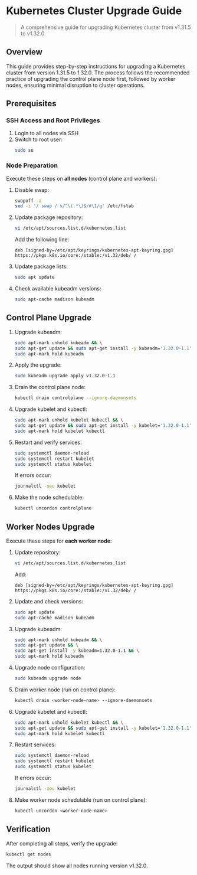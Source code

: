 # Kubernetes Cluster Upgrade Guide
> A comprehensive guide for upgrading Kubernetes cluster from v1.31.5 to v1.32.0

## Overview
This guide provides step-by-step instructions for upgrading a Kubernetes cluster from version 1.31.5 to 1.32.0. The process follows the recommended practice of upgrading the control plane node first, followed by worker nodes, ensuring minimal disruption to cluster operations.

## Prerequisites

### SSH Access and Root Privileges
1. Login to all nodes via SSH
2. Switch to root user:
   ```bash
   sudo su
   ```

### Node Preparation
Execute these steps on **all nodes** (control plane and workers):

1. Disable swap:
   ```bash
   swapoff -a
   sed -i '/ swap / s/^\(.*\)$/#\1/g' /etc/fstab
   ```

2. Update package repository:
   ```bash
   vi /etc/apt/sources.list.d/kubernetes.list
   ```
   Add the following line:
   ```
   deb [signed-by=/etc/apt/keyrings/kubernetes-apt-keyring.gpg] https://pkgs.k8s.io/core:/stable:/v1.32/deb/ /
   ```

3. Update package lists:
   ```bash
   sudo apt update
   ```

4. Check available kubeadm versions:
   ```bash
   sudo apt-cache madison kubeadm
   ```

## Control Plane Upgrade

1. Upgrade kubeadm:
   ```bash
   sudo apt-mark unhold kubeadm && \
   sudo apt-get update && sudo apt-get install -y kubeadm='1.32.0-1.1' && \
   sudo apt-mark hold kubeadm
   ```

2. Apply the upgrade:
   ```bash
   sudo kubeadm upgrade apply v1.32.0-1.1
   ```

3. Drain the control plane node:
   ```bash
   kubectl drain controlplane --ignore-daemonsets
   ```

4. Upgrade kubelet and kubectl:
   ```bash
   sudo apt-mark unhold kubelet kubectl && \
   sudo apt-get update && sudo apt-get install -y kubelet='1.32.0-1.1' kubectl='1.32.0-1.1' && \
   sudo apt-mark hold kubelet kubectl
   ```

5. Restart and verify services:
   ```bash
   sudo systemctl daemon-reload
   sudo systemctl restart kubelet
   sudo systemctl status kubelet
   ```
   
   If errors occur:
   ```bash
   journalctl -xeu kubelet
   ```

6. Make the node schedulable:
   ```bash
   kubectl uncordon controlplane
   ```

## Worker Nodes Upgrade

Execute these steps for **each worker node**:

1. Update repository:
   ```bash
   vi /etc/apt/sources.list.d/kubernetes.list
   ```
   Add:
   ```
   deb [signed-by=/etc/apt/keyrings/kubernetes-apt-keyring.gpg] https://pkgs.k8s.io/core:/stable:/v1.32/deb/ /
   ```

2. Update and check versions:
   ```bash
   sudo apt update
   sudo apt-cache madison kubeadm
   ```

3. Upgrade kubeadm:
   ```bash
   sudo apt-mark unhold kubeadm && \
   sudo apt-get update && \
   sudo apt-get install -y kubeadm=1.32.0-1.1 && \
   sudo apt-mark hold kubeadm
   ```

4. Upgrade node configuration:
   ```bash
   sudo kubeadm upgrade node
   ```

5. Drain worker node (run on control plane):
   ```bash
   kubectl drain <worker-node-name> --ignore-daemonsets
   ```

6. Upgrade kubelet and kubectl:
   ```bash
   sudo apt-mark unhold kubelet kubectl && \
   sudo apt-get update && sudo apt-get install -y kubelet='1.32.0-1.1' kubectl='1.32.0-1.1' && \
   sudo apt-mark hold kubelet kubectl
   ```

7. Restart services:
   ```bash
   sudo systemctl daemon-reload
   sudo systemctl restart kubelet
   sudo systemctl status kubelet
   ```

   If errors occur:
   ```bash
   journalctl -xeu kubelet
   ```

8. Make worker node schedulable (run on control plane):
   ```bash
   kubectl uncordon <worker-node-name>
   ```

## Verification

After completing all steps, verify the upgrade:
```bash
kubectl get nodes
```

The output should show all nodes running version v1.32.0.

